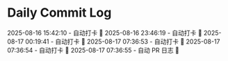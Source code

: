 # Daily Commit Log
2025-08-16 15:42:10 - 自动打卡 🌱
2025-08-16 23:46:19 - 自动打卡 🌱
2025-08-17 00:19:41 - 自动打卡 🌱
2025-08-17 07:36:53 - 自动打卡 🌱
2025-08-17 07:36:54 - 自动打卡 🌱
2025-08-17 07:36:55 - 自动 PR 日志 🌱
